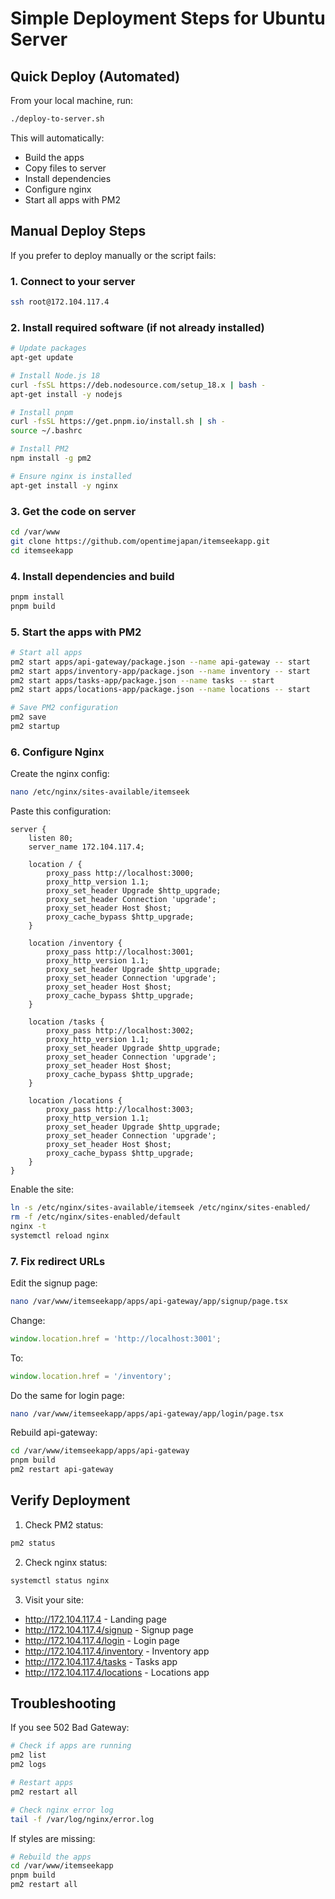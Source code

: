 # Simple Deployment Steps for Ubuntu Server

## Quick Deploy (Automated)

From your local machine, run:
```bash
./deploy-to-server.sh
```

This will automatically:
- Build the apps
- Copy files to server
- Install dependencies
- Configure nginx
- Start all apps with PM2

## Manual Deploy Steps

If you prefer to deploy manually or the script fails:

### 1. Connect to your server
```bash
ssh root@172.104.117.4
```

### 2. Install required software (if not already installed)
```bash
# Update packages
apt-get update

# Install Node.js 18
curl -fsSL https://deb.nodesource.com/setup_18.x | bash -
apt-get install -y nodejs

# Install pnpm
curl -fsSL https://get.pnpm.io/install.sh | sh -
source ~/.bashrc

# Install PM2
npm install -g pm2

# Ensure nginx is installed
apt-get install -y nginx
```

### 3. Get the code on server
```bash
cd /var/www
git clone https://github.com/opentimejapan/itemseekapp.git
cd itemseekapp
```

### 4. Install dependencies and build
```bash
pnpm install
pnpm build
```

### 5. Start the apps with PM2
```bash
# Start all apps
pm2 start apps/api-gateway/package.json --name api-gateway -- start
pm2 start apps/inventory-app/package.json --name inventory -- start  
pm2 start apps/tasks-app/package.json --name tasks -- start
pm2 start apps/locations-app/package.json --name locations -- start

# Save PM2 configuration
pm2 save
pm2 startup
```

### 6. Configure Nginx

Create the nginx config:
```bash
nano /etc/nginx/sites-available/itemseek
```

Paste this configuration:
```nginx
server {
    listen 80;
    server_name 172.104.117.4;

    location / {
        proxy_pass http://localhost:3000;
        proxy_http_version 1.1;
        proxy_set_header Upgrade $http_upgrade;
        proxy_set_header Connection 'upgrade';
        proxy_set_header Host $host;
        proxy_cache_bypass $http_upgrade;
    }

    location /inventory {
        proxy_pass http://localhost:3001;
        proxy_http_version 1.1;
        proxy_set_header Upgrade $http_upgrade;
        proxy_set_header Connection 'upgrade';
        proxy_set_header Host $host;
        proxy_cache_bypass $http_upgrade;
    }

    location /tasks {
        proxy_pass http://localhost:3002;
        proxy_http_version 1.1;
        proxy_set_header Upgrade $http_upgrade;
        proxy_set_header Connection 'upgrade';
        proxy_set_header Host $host;
        proxy_cache_bypass $http_upgrade;
    }

    location /locations {
        proxy_pass http://localhost:3003;
        proxy_http_version 1.1;
        proxy_set_header Upgrade $http_upgrade;
        proxy_set_header Connection 'upgrade';
        proxy_set_header Host $host;
        proxy_cache_bypass $http_upgrade;
    }
}
```

Enable the site:
```bash
ln -s /etc/nginx/sites-available/itemseek /etc/nginx/sites-enabled/
rm -f /etc/nginx/sites-enabled/default
nginx -t
systemctl reload nginx
```

### 7. Fix redirect URLs

Edit the signup page:
```bash
nano /var/www/itemseekapp/apps/api-gateway/app/signup/page.tsx
```

Change:
```javascript
window.location.href = 'http://localhost:3001';
```
To:
```javascript
window.location.href = '/inventory';
```

Do the same for login page:
```bash
nano /var/www/itemseekapp/apps/api-gateway/app/login/page.tsx
```

Rebuild api-gateway:
```bash
cd /var/www/itemseekapp/apps/api-gateway
pnpm build
pm2 restart api-gateway
```

## Verify Deployment

1. Check PM2 status:
```bash
pm2 status
```

2. Check nginx status:
```bash
systemctl status nginx
```

3. Visit your site:
- http://172.104.117.4 - Landing page
- http://172.104.117.4/signup - Signup page
- http://172.104.117.4/login - Login page
- http://172.104.117.4/inventory - Inventory app
- http://172.104.117.4/tasks - Tasks app
- http://172.104.117.4/locations - Locations app

## Troubleshooting

If you see 502 Bad Gateway:
```bash
# Check if apps are running
pm2 list
pm2 logs

# Restart apps
pm2 restart all

# Check nginx error log
tail -f /var/log/nginx/error.log
```

If styles are missing:
```bash
# Rebuild the apps
cd /var/www/itemseekapp
pnpm build
pm2 restart all
```
